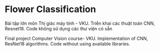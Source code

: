 # Flower Classification
Bài tập lớn môn Thị giác máy tính - VKU. Triển khai các thuật toán CNN, Resnet18. Code không sử dụng các thư viện có sẵn

Final project Computer Vision course- VKU. Implementation of CNN, ResNet18 algorithms. Code without using available libraries.

